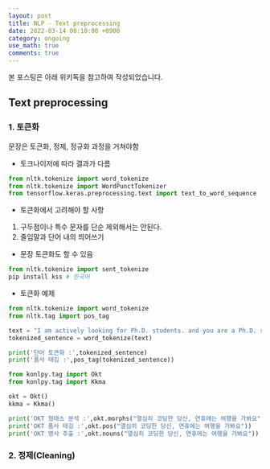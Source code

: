 ```yaml
---
layout: post
title: NLP - Text preprocessing
date: 2022-03-14 00:10:00 +0900
category: ongoing
use_math: true
comments: true
---
```


본 포스팅은 아래 위키독을 참고하여 작성되었습니다.


## Text preprocessing

### 1. 토큰화

문장은 토큰화, 정제, 정규화 과정을 거쳐야함

- 토크나이저에 따라 결과가 다름

```python
from nltk.tokenize import word_tokenize
from nltk.tokenize import WordPunctTokenizer
from tensorflow.keras.preprocessing.text import text_to_word_sequence
```

- 토큰화에서 고려해야 할 사항

1. 구두점이나 특수 문자를 단순 제외해서는 안된다.
2. 줄임말과 단어 내의 띄어쓰기

- 문장 토큰화도 할 수 있음

```python
from nltk.tokenize import sent_tokenize
pip install kss # 한국어
```

- 토큰화 예제

```python
from nltk.tokenize import word_tokenize
from nltk.tag import pos_tag

text = "I am actively looking for Ph.D. students. and you are a Ph.D. student."
tokenized_sentence = word_tokenize(text)

print('단어 토큰화 :',tokenized_sentence)
print('품사 태깅 :',pos_tag(tokenized_sentence))
```

``` python
from konlpy.tag import Okt
from konlpy.tag import Kkma

okt = Okt()
kkma = Kkma()

print('OKT 형태소 분석 :',okt.morphs("열심히 코딩한 당신, 연휴에는 여행을 가봐요"))
print('OKT 품사 태깅 :',okt.pos("열심히 코딩한 당신, 연휴에는 여행을 가봐요"))
print('OKT 명사 추출 :',okt.nouns("열심히 코딩한 당신, 연휴에는 여행을 가봐요")) 
```

### 2. 정제(Cleaning)